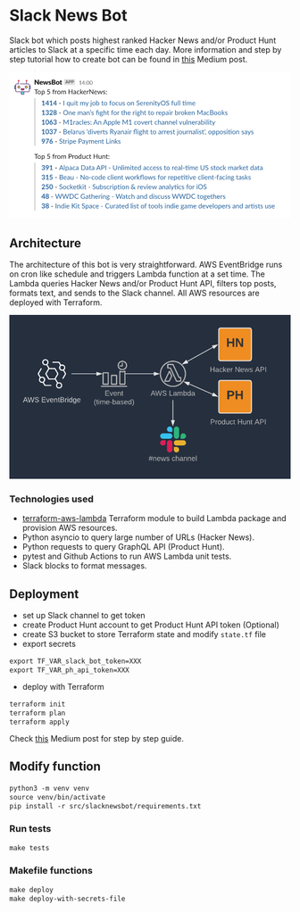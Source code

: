 # Slack News Bot
Slack bot which posts highest ranked Hacker News and/or Product Hunt articles to Slack at a specific time each day. More information and step by step tutorial how to create bot can be found in [this](https://medium.com/@aurimasmic/how-to-create-a-slack-news-bot-using-aws-lambda-and-terraform-db3ca025b9db) Medium post.

![Alt text](images/slack_message.png?raw=true "Slack Message")

## Architecture
The architecture of this bot is very straightforward. AWS EventBridge  runs on cron like schedule and triggers Lambda function at a set time. The Lambda queries Hacker News and/or Product Hunt API, filters top posts, formats text, and sends to the Slack channel. All AWS resources are deployed with Terraform.

![Alt text](images/newsbot.png?raw=true "Architecture")

### Technologies used
- [terraform-aws-lambda](https://github.com/terraform-aws-modules/terraform-aws-lambda) Terraform module to build Lambda package and provision AWS resources.
- Python asyncio to query large number of URLs (Hacker News).
- Python requests to query GraphQL API (Product Hunt).
- pytest and Github Actions to run AWS Lambda unit tests.
- Slack blocks to format messages.

## Deployment
- set up Slack channel to get token
- create Product Hunt account to get Product Hunt API token (Optional)
- create S3 bucket to store Terraform state and modify `state.tf` file
- export secrets
```
export TF_VAR_slack_bot_token=XXX
export TF_VAR_ph_api_token=XXX
```
- deploy with Terraform
```
terraform init
terraform plan
terraform apply
```
Check [this](https://medium.com/@aurimasmic/how-to-create-a-slack-news-bot-using-aws-lambda-and-terraform-db3ca025b9db) Medium post for step by step guide.


## Modify function
```
python3 -m venv venv
source venv/bin/activate
pip install -r src/slacknewsbot/requirements.txt
```
### Run tests
```
make tests
```
### Makefile functions
```
make deploy
make deploy-with-secrets-file
```